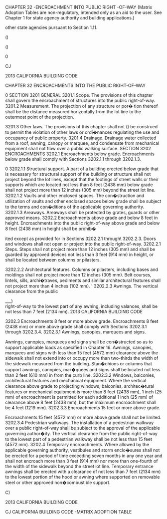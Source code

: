 CHAPTER 32 -ENCROACHMENT INTO PUBLIC RIGHT -OF-WAY (Matrix Adoption Tables are non-regulatory, intended only as an aid to the user.
See Chapter 1 for state agency authority and building applications.)

other state agencies pursuant to Section 1.11.

()




()




0




CJ








2013 CALIFORNIA BUILDING CODE



CHAPTER 32
ENCROACHMENTS INTO THE PUBLIC RIGHT-OF-WAY


0
SECTION 3201 GENERAL
3201.1 Scope. The provisions of this chapter shall govern the
encroachment of structures into the public right-of-way.
3201.2 Measurement. The projection of any structure or por�
tion thereof shall be the distance measured horizontally from
the lot line to the outermost point of the projection.

3201.3 Other laws. The provisions of this chapter shall not () be construed to permit the violation of other laws or ordi�nances regulating the use and occupancy of public property.
3201.4 Drainage. Drainage water collected from a roof, awning, canopy or marquee, and condensate from mechanical equipment shall not flow over a public walking surface.
SECTION 3202 ENCROACHMENTS
3202.1 Encroachments below grade. Encroachments below grade shall comply with Sections 3202.1.1 through 3202.1.3.

0
3202.1.1 Structural support. A part of a building erected below grade that is necessary for structural support of the building or structure shall not project beyond the lot lines,
except that the footings of street walls or their supports which are located not less than 8 feet (2438 mm) below grade shall not project more than 12 inches (305 mm) beyond the street lot line.
3202.1.2 Vaults and other enclosed spaces. The con�struction and utilization of vaults and other enclosed spaces below grade shall be subject to the terms and con�ditions of the applicable governing authority.
3202.1.3 Areaways. Areaways shall be protected by grates, guards or other approved means.
3202.2 Encroachments above grade and below 8 feet in height. Encroachments into the public right-of-way above grade and below 8 feet (2438 mm) in height shall be prohib�

ited except as provided for in Sections 3202.2.1 through\ 3202.2.3. Doors and windows shall not open or project into the public right-of-way.
3202.2.1 Steps. Steps shall not project more than 12 inches (305 mm) and shall be guarded by approved devices not less than 3 feet (914 mm) in height, or shall be located between columns or pilasters.


3202.2.2 Architectural features. Columns or pilasters, including bases and moldings shall not project more than 12 inches (305 mm). Belt courses, lintels, sills, archi�traves, pediments and similar architectural features shall not project more than 4 inches (102 mm).
'
3202.2.3 Awnings. The vertical clearance from the public

\___)
\
right-of-way to the lowest part of any awning, including valances, shall be not less than 7 feet (2134 mm).
2013 CALIFORNIA BUILDING CODE



3202.3 Encroachments 8 feet or more above grade.
Encroachments 8 feet (2438 mm) or more above grade shall comply with Sections 3202.3.1 through 3202.3.4.
3202.3.1 Awnings, canopies, marquees and signs.

Awnings, canopies, marquees and signs shall be con�structed so as to support applicable loads as specified in Chapter 16. Awnings, canopies, marquees and signs with less than 15 feet (4572 mm) clearance above the sidewalk shall not extend into or occupy more than two-thirds the width of the sidewalk measured from the building. Stan�chions or columns that support awnings, canopies, mar�quees and signs shall be located not less than 2 feet (610 mm) in from the curb line.
3202.3.2 Windows, balconies, architectural features and mechanical equipment. Where the vertical clearance above grade to projecting windows, balconies, architec�tural features or mechanical equipment is more than 8 feet (2438 mm), 1 inch (25 mm) of encroachment is permitted for each additional 1 inch (25 mm) of clearance above 8 feet (2438 mm), but the maximum encroachment shall be 4 feet (1219 mm).
3202.3.3 Encroachments 15 feet or more above grade.

Encroachments 15 feet (4572 mm) or more above grade shall not be limited.
3202.3.4 Pedestrian walkways. The installation of a pedestrian walkway over a public right-of-way shall be subject to the approval of the applicable governing author�ity. The vertical clearance from the public right-of-way to the lowest part of a pedestrian walkway shall be not less than 15 feet (4572 mm).
3202.4 Temporary encroachments. Where allowed by the applicable governing authority, vestibules and storm enclo�sures shall not be erected for a period of time exceeding seven months in any one year and shall not encroach more than 3 feet (914 mm) nor more than one-fourth of the width of the sidewalk beyond the street lot line. Temporary entrance awnings shall be erected with a clearance of not less than 7 feet (2134 mm) to the lowest portion of the hood or awning where supported on removable steel or other approved non�combustible support.




C)





2013 CALIFORNIA BUILDING CODE




CJ
CALIFORNIA BUILDING CODE -MATRIX ADOPTION TABLE 